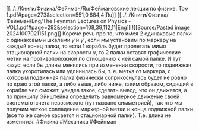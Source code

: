 [[../../Книги/Физика/Фейнман/Ru/Феймановские лекции по физике. Том 1.pdf#page=273&selection=551,0,684,4|Ru]]
[[../../Книги/Физика/Фейнман/Eng/The Feynman Lectures on Physics - VOL1.pdf#page=292&selection=108,39,112,11|Eng]]
![[Source/Pasted image 20241007021151.png]]
Короче речь про то, что имея 2 одинаковые палки с одинаковыми шкалами $y$ и $y'$, если мы установим по маркеру на каждый конец палки, то если 1 корабль будет пролетать мимо стационарной палки на скорости $u$, то 2 палки оставят графические метки на противоположной по отношению к ней самой палке. И тут казус: если бы длины менялись при изменении скорости, то подвижная палка укоротилась или удлинилась бы, т. е. метка от маркера, с которым подвижная палка физически соприкоснулась будет не ровно по краю этой палки, а либо выше, либо ниже, таким образом, сидящий в корабле чел сможет, увидев такое, сделать вывод, что он движется, а по принципу Эйнштейна определить равномерное движение своей системы отсчета невозможно (тут названо симметрией), так что мы получим четкое совпадение маркерной метки и конца подвижной палки (все то же самое касается и стационарной палки). Т.е. длина не изменится.
#Физика #Механика #Фейнман 